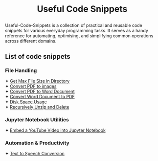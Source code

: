 # <p align="center">Useful Code Snippets</p>


Useful-Code-Snippets is a collection of practical and reusable code snippets for various everyday programming tasks. 
It serves as a handy reference for automating, optimising, and simplifying common operations across different domains.

## List of code snippets
### File Handling
✦ [Get Max File Size in Directory](GetMaxFileSizeInDirectory.py)<br />
✦ [Convert PDF to images](PDF%20to%20Image.py)<br />
✦ [Convert PDF to Word Document](Convert%20PDF%20to%20Word%20Document.py) <br />
✦ [Convert Word Document to PDF](Convert%20Word%20Document%20to%20PDF.py) <br />
✦ [Disk Space Usage](Disk%20Space%20Usage.py)<br />
✦ [Recursively Unzip and Delete](RecursivelyUnzip&DeleteZips.py)<br />

### Jupyter Notebook Utilities
✦ [Embed a YouTube Video into Jupyter Notebook](Embed%20A%20Youtube%20Video%20into%20JupyterNotebook.py)<br />

### Automation & Productivity
✦ [Text to Speech Conversion](Text%20to%20Speech%20Conversion.py)<br />
